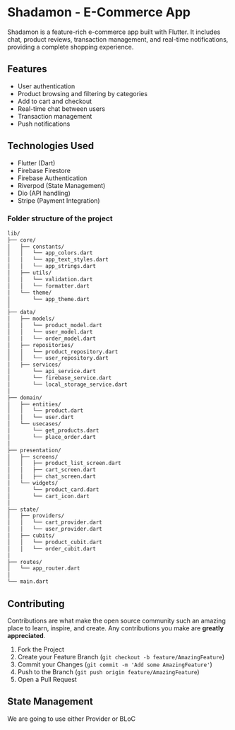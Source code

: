 # Shadamon - E-Commerce App

Shadamon is a feature-rich e-commerce app built with Flutter. It includes chat, product reviews, transaction management, and real-time notifications, providing a complete shopping experience.

## Features
- User authentication
- Product browsing and filtering by categories
- Add to cart and checkout
- Real-time chat between users
- Transaction management
- Push notifications

## Technologies Used
- Flutter (Dart)
- Firebase Firestore
- Firebase Authentication
- Riverpod (State Management)
- Dio (API handling)
- Stripe (Payment Integration)

### Folder structure of the project
```bash
lib/
├── core/
│   ├── constants/
│   │   └── app_colors.dart
│   │   └── app_text_styles.dart
│   │   └── app_strings.dart
│   ├── utils/
│   │   └── validation.dart
│   │   └── formatter.dart
│   └── theme/
│       └── app_theme.dart
│
├── data/
│   ├── models/
│   │   └── product_model.dart
│   │   └── user_model.dart
│   │   └── order_model.dart
│   ├── repositories/
│   │   └── product_repository.dart
│   │   └── user_repository.dart
│   ├── services/
│       └── api_service.dart
│       └── firebase_service.dart
│       └── local_storage_service.dart
│
├── domain/
│   ├── entities/
│   │   └── product.dart
│   │   └── user.dart
│   └── usecases/
│       └── get_products.dart
│       └── place_order.dart
│
├── presentation/
│   ├── screens/
│   │   ├── product_list_screen.dart
│   │   ├── cart_screen.dart
│   │   ├── chat_screen.dart
│   └── widgets/
│       └── product_card.dart
│       └── cart_icon.dart
│
├── state/
│   ├── providers/
│   │   └── cart_provider.dart
│   │   └── user_provider.dart
│   ├── cubits/
│   │   └── product_cubit.dart
│   │   └── order_cubit.dart
│
├── routes/
│   └── app_router.dart
│
└── main.dart
```
## Contributing
Contributions are what make the open source community such an amazing place to learn, inspire, and create. Any contributions you make are **greatly appreciated**.

1. Fork the Project
2. Create your Feature Branch (`git checkout -b feature/AmazingFeature`)
3. Commit your Changes (`git commit -m 'Add some AmazingFeature'`)
4. Push to the Branch (`git push origin feature/AmazingFeature`)
5. Open a Pull Request

## State Management 
We are going to use either Provider or BLoC

